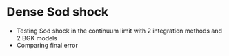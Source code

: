 # Dense Sod shock
* Testing Sod shock in the continuum limit with 2 integration methods and 2 BGK models
* Comparing final error